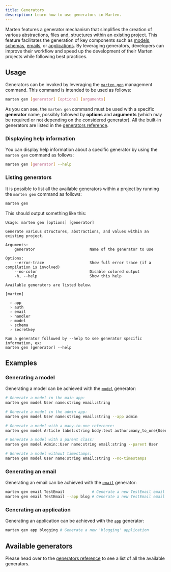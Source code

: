 ```yaml
---
title: Generators
description: Learn how to use generators in Marten.
---
```


Marten features a generator mechanism that simplifies the creation of various abstractions, files and, structures within an existing project. This feature facilitates the generation of key components such as [models](../models-and-databases/introduction), [schemas](../schemas/introduction), [emails](../emailing/introduction), or [applications](./applications). By leveraging generators, developers can improve their workflow and speed up the development of their Marten projects while following best practices.

## Usage

Generators can be invoked by leveraging the [`marten gen`](./reference/management-commands#gen) management command. This command is intended to be used as follows:

```bash
marten gen [generator] [options] [arguments]
```

As you can see, the `marten gen` command must be used with a specific **generator** name, possibly followed by **options** and **arguments** (which may be required or not depending on the considered generator). All the built-in generators are listed in the [generators reference](./reference/generators).

### Displaying help information

You can display help information about a specific generator by using the `marten gen` command as follows:

```bash
marten gen [generator] --help
```

### Listing generators

It is possible to list all the available generators within a project by running the `marten gen` command as follows:

```bash
marten gen
```

This should output something like this:

```
Usage: marten gen [options] [generator]

Generate various structures, abstractions, and values within an existing project.

Arguments:
    generator                        Name of the generator to use

Options:
    --error-trace                    Show full error trace (if a compilation is involved)
    --no-color                       Disable colored output
    -h, --help                       Show this help

Available generators are listed below.

[marten]

  › app
  › auth
  › email
  › handler
  › model
  › schema
  › secretkey

Run a generator followed by --help to see generator specific information, ex:
marten gen [generator] --help
```

## Examples

### Generating a model

Generating a model can be achieved with the [`model`](./reference/generators#model) generator:

```bash
# Generate a model in the main app:
marten gen model User name:string email:string

# Generate a model in the admin app:
marten gen model User name:string email:string --app admin

# Generate a model with a many-to-one reference:
marten gen model Article label:string body:text author:many_to_one{User}

# Generate a model with a parent class:
marten gen model Admin::User name:string email:string --parent User

# Generate a model without timestamps:
marten gen model User name:string email:string --no-timestamps
```

### Generating an email

Generating an email can be achieved with the [`email`](./reference/generators#email) generator:

```bash
marten gen email TestEmail            # Generate a new TestEmail email in the main application
marten gen email TestEmail --app blog # Generate a new TestEmail email in the blog application
```

### Generating an application

Generating an application can be achieved with the [`app`](./reference/generators#app) generator:

```bash
marten gen app blogging # Generate a new 'blogging' application
```

## Available generators

Please head over to the [generators reference](./reference/generators) to see a list of all the available generators.
